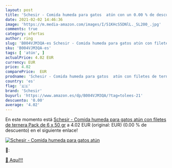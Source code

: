 ```yaml
---
layout: post
title: 'Schesir - Comida humeda para gatos  atún con un 0.00 % de descuento'
date: 2021-02-02 14:46:36
image: 'https://m.media-amazon.com/images/I/51KHcS5DNlL._SL200_.jpg'
comments: true
category: ofertas
author: ring
slug: 'B004VJM3QA-es Schesir - Comida humeda para gatos atún con filetes de...'
sku: 'B004VJM3QA-es'
tags: [ 'atún', ]
actualPrice: 4.02 EUR
currency: EUR
price: 4.02
comparePrice:  EUR
prodname: 'Schesir - Comida humeda para gatos  atún con filetes de ternera  Pack de 6 x 50 gr'
country: 'es'
flag: '🇪🇸'
brand: 'Schesir'
buyurl: 'https://www.amazon.es/dp/B004VJM3QA/?tag=tolees-21'
descuento: '0.00'
average: '4.02'
---
```


En este momento está [Schesir - Comida humeda para gatos  atún con filetes de ternera  Pack de 6 x 50 gr](https://www.amazon.es/dp/B004VJM3QA/?tag=tolees-21) a 4.02 EUR (original:  EUR) (0.00 %  de descuento) en el siguiente enlace!

[![Schesir - Comida humeda para gatos  atún](https://m.media-amazon.com/images/I/51KHcS5DNlL._SL200_.jpg)](https://www.amazon.es/dp/B004VJM3QA/?tag=tolees-21)

🔎:


[🛒 Aquí!!!](https://www.amazon.es/dp/B004VJM3QA/?tag=tolees-21)
